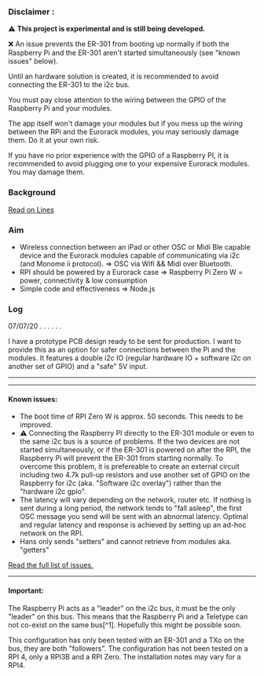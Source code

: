 ### Disclaimer : 

⚠️ **This project is experimental and is still being developed.**

❌ An issue prevents the ER-301 from booting up normally if both the Raspberry Pi and the ER-301 aren't started simultaneously (see "known issues" below).  

Until an hardware solution is created, it is recommended to avoid connecting the ER-301 to the i2c bus. 

You must pay close attention to the wiring between the GPIO of the Raspberry Pi and your modules. 

The app itself won't damage your modules but if you mess up the wiring between the RPi and the Eurorack modules, you may seriously damage them. Do it at your own risk.

If you have no prior experience with the GPIO of a Raspberry PI, it is recommended to avoid plugging one to your expensive Eurorack modules. You may damage them.


### Background 

[Read on Lines](https://llllllll.co/t/controlling-txo-er-301-etc-wirelessly-using-osc-node-and-a-rpi/33680)

### Aim

- Wireless connection between an iPad or other OSC or Midi Ble capable device and the Eurorack modules capable of communicating via i2c (and Monome ii protocol). => OSC via Wifi && Midi over Bluetooth. 
- RPI should be powered by a Eurorack case => Raspberry Pi Zero W = power, connectivity & low consumption 
- Simple code and effectiveness => Node.js

### Log

07/07/20
. . . . . .

I have a prototype PCB design ready to be sent for production. I want to provide this as an option for safer connections between the Pi and the modules. It features a double i2c IO (regular hardware IO + software i2c on another set of GPIO) and a "safe" 5V input.
_ _ _



_____

#### Known issues: 

- The boot time of RPI Zero W is approx. 50 seconds. This needs to be improved. 
- ⚠️ Connecting the Raspberry PI directly to the ER-301 module or even to the same i2c bus is a source of problems. If the two devices are not started simultaneously, or if the ER-301 is powered on after the RPI, the Raspberry Pi will prevent the ER-301 from starting normally. To overcome this problem, it is prefereable to create an external circuit including two 4.7k pull-up resistors and use another set of GPIO on the Raspberry for i2c (aka. "Software i2c overlay") rather than the "hardware i2c gpio".
- The latency will vary depending on the network, router etc. If nothing is sent during a long period, the network tends to "fall asleep", the first OSC message you send will be sent with an abnormal latency. Optimal and regular latency and response is achieved by setting up an ad-hoc network on the RPI. 
- Hans only sends "setters" and cannot retrieve from modules aka. "getters" 

[Read the full list of issues.](https://github.com/nordseele/hans/issues) 


____

#### Important:

The Raspberry Pi acts as a "leader" on the i2c bus, it must be the only "leader" on this bus. This means that the Raspberry Pi and a Teletype can not co-exist on the same bus[^1]. Hopefully this might be possible soon.

This configuration has only been tested with an ER-301 and a TXo on the bus, they are both "followers". The configuration has not been tested on a RPI 4, only a RPI3B and a RPI Zero. The installation notes may vary for a RPI4.

